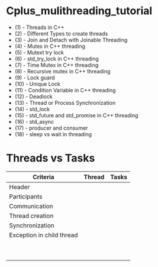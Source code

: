 # Cplus_mulithreading_tutorial
 - (1)   -  Threads in C++
 - (2)   -  Different Types to create threads
 - (3)   -  Join and Detach with Joinable Threading 
 - (4)   -  Mutex in C++ threading 
 - (5)   -  Mutext try lock 
 - (6)   -  std_try_lock in C++ threading 
 - (7)   -  Time Mutex in C++ threading 
 - (8)   -  Recursive mutex in C++ threading 
 - (9)   -  Lock guard
 - (10)  -  Unique Lock 
 - (11)  -  Condition Variable in C++ threading 
 - (12)  -  Deadlock 
 - (13)  -  Thread or Process Synchronization 
 - (14)  -  std_lock
 - (15)  -  std_future and std_promise in C++ threading
 - (16)  -  std_async
 - (17)  -  producer and consumer
 - (18)  -  sleep vs wait in threading 
 
 

# Threads vs Tasks
| Criteria           |  Thread    |  Tasks |
| -------------------------- | ------------- |----------------------------------- | 
|     Header           |  <thread>           |  <future>                         |             
|      Participants          |             |                           |         
|        Communication        |              |                        |   
|        Thread creation        |              |                        |    
|        Synchronization       |               |                           |       
|            Exception in child thread    |             |                          |     
|                |             |                          |         
|                 |              |                          |          
|                |              |                           |                   
|                 |             |                       |   
|                |               |                           |               
|                |              |                       |       
|                 |             |                     |          
|               |              |                        |     
|    |             |                       | 
